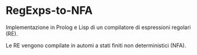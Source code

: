 # RegExps-to-NFA

Implementazione in Prolog e Lisp di un compilatore di espressioni regolari (RE).

Le RE vengono compilate in automi a stati finiti non deterministici (NFA).
